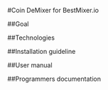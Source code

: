 #Coin DeMixer for BestMixer.io

##Goal

##Technologies

##Installation guideline

##User manual

##Programmers documentation
